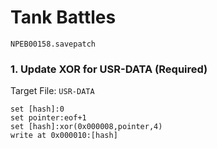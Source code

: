 #  Tank Battles 

`NPEB00158.savepatch`

### 1. Update XOR for USR-DATA (Required)

Target File: `USR-DATA`

```
set [hash]:0
set pointer:eof+1
set [hash]:xor(0x000008,pointer,4)
write at 0x000010:[hash]
```

